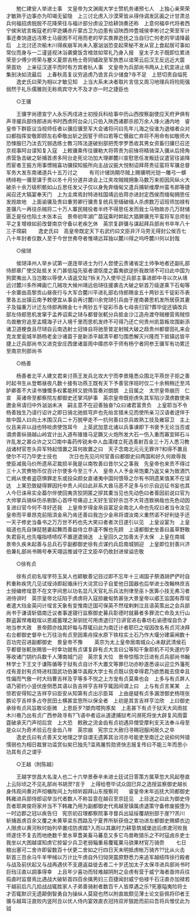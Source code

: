 <!-- { "loadSidebar": true } -->
　　勉仁建安人举进士事　文皇帝为文渊阁大学士赞机务诸预七人　上独心亲荣荣才敏熟于边事亦为叩竭无留隐　上三讨北虏入沙漠荣皆从得侍调发区画之计甘肃总兵何福招虏脱脱不花降荣往与福计部分虏设卫给耕饷奏还称　上意何福卒代将者西宁侯宋琥言叛寇老的罕迯媾赤斤蒙古卫为边患有诏陜西帅豊城侯李彬讨之荣至军计事还奏饷道远冱寒士马疲困不可用而老的罕实畏罪迯抚之当自归亡何老的罕请降最后　上北讨还次榆木川得疾崩军尚未入塞汹汹恐变起荣秘不发从官上食起居可事如常仪而身与一二谨竖视沐浴袭奠饭含棺敛如常礼乃身入报　皇太子太子既即位累进荣至少傅少师荣与蹇义夏原吉杨士奇同辅政至军旅悉以谘荣云后汉王反远近大震　荣首劝　上亲征汉遂平而时有方宾者杭人事　文皇帝为兵部尚书两从上机宜进止填集剖决如流最后　上春秋高复议穷追虏乃诡言兵少储食?寺不足　上怒切责自缢死 
　　逸史氏曰荣为相以才敏见知　上当大系未决者取片言信又周习地理兵将险阨强弱然于礼乐儒雅则无称焉宾守大不及才亦一时之捷臣也 

　　○王骥 

　　王骥字尚德宣宁人永乐丙戌进士初授兵科给事中历山西按察副使应天府尹俱有声寻擢兵部侍郎进尚书时西虏阿台朵儿只伯入陜西诸郡杀掠万余人烽火通内地　睿皇帝下群臣议当视师任者以骥应骥至军大会诸将问曰先年儿海之役谁为退缩者众对曰都指挥安敬即顾左右牵敬出斩之因誓于师曰若等亡慑敌亡弃将不用命有如敬师大恐悚服巳乃汰去冗弱选练士教习阵法遂破别部把秃孛罗悉收其男女资畜归骥巳召还京视事阿台谍知复入寇　上敕骥乘传往骥勒大将蒋贵为前锋将精骑深入骥从后掎角虏营急击破之斩捕首虏多阿台走死论功加大理卿麓川宣慰思任发叛廷议遣官往谕降而宦者王振方用事慓贼喜功骥探知振所向主战议振大悦制诏拜蒋贵征蛮将军骥总督军务大发东南诸道兵十五万讨之 
　　有司计储饷期尽贼上赐骥明光铠一雕弓一蠎绣绯袍一骥至谋于贵以冬十月分道并进会上江夹攻贼贼拥象马数万来拒因风纵火大破杀十余万级积骸如山丘思任发父子仅以身免奔缅甸又遣兵捕斩维摩州蛮韦郎等捷闻召还大犒宴奉天门　上为主席焉封特进柱国靖远伯蒋亦进封定西侯而缅甸拥思任发觊故地　上面谕骥及贵曰重劳卿行骥贵复统兵至缅破缅人杀虏数万诏班师加禄有差骥凡一再往杀贼将二十万人寨民贼役者半终不得思任发而我士马物故亦几万财储匮乏是役也陷土木张本云　景帝初年湖广苗寇乘时衅起大猖獗骥充平蛮将军总师刬平之复增禄如前改督南京守备以老疾乞休　英宗复辟骥与谋起拜兵部尚书卒年八十三子瑺嗣 
　　逸史氏曰　高皇帝既定天下右武约曰文臣非汗马劳无得封公侯百七八十年封者仅数人至于今世世弗夺者惟靖远耳独以麓川得之呜呼麓川何以封哉 

　　○侯琎 

　　侯琎泽州人举乡试第一遂连举进士为行人尝使云贵诸省定土帅争地者还副礼部侍郎章厂使交趾抵关关门甚低隘先驱者谓伛度之葢夷欲逆折我故琎不可曰此中国为狗窦夷出入当岂敢以辱使人请返交趾?拆关乃入使毕迁兵部主事进郎中寻以次从靖远讨麓川多所裨画亡几贼攻大候州靖远伯琎往援袭击大破之斩首万级遂乘下石甸等十余寨由高黎贡山昼夜行与大军合麓川平进礼部右侍郎赐金五十两钞五千锭彩币表里各五出镇云南予敕便宜从事会再讨麓川余党琎引兵由于崖南袭思机发所居获其妻子及锱重万计迁左侍郎再赐金七十两钞五千锭彩币各七母丧归官?葬毕促还镇改兵部左侍郎思机发窜于孟养诏索之琎与都督张軏分兵抵金沙江造舟渡夺贼栅营焉贼惊鸟兽散穷追至孟糯海子计入境千里而思机发终不可得乃还亡何贵州凯苗叛攻围新添诸卫道梗食且尽琎自云南选射士冠锋自将驰至普定射贼大破之趋贵州都督田礼来会克龙里瓮城羊肠杨老金沙诸苗于是新添平越清平都匀围悉解灭兴隆而下抵镇远皆平捷上迁兵部尚书又进克安庄西堡诸苗雨中瘴疠卒于师有杨宁者同参王骥军有功累迁至南京刑部尚书 

　　○杨善 

　　杨善者北平人建文君来讨燕王发兵北攻大宁而李景隆悉众围北平燕世子拒之善时起书生从登郫昼夜凡数十接有功燕王既有天下予善官序班时仅二十余稍稍迁至鸿胪卿善不大读书慷慨多权畧能辨又貌伟晢奏对朗朗　上目属之　太宗皇帝崩历　仁　宣　英诸帝至都察院左都御史还掌鸿胪事　英宗皇帝既拒虏失其军陷沙漠虏数使来邀金帛请归中外汹汹未决　嗣主意不在迎善独奋?众曰诸君富贵负　上皇耶当不令杨善独生乃请行诏许之即日骑北驰抵穹庐也先绐言猎未见而使所亲习汉语者迓佯于故中国人曰向土木围汉兵二十万脱甲走不一抗何善曰京兵故熟工技及雍容卫　主上仪且来非以战也特啖虏使饱耳今　上英武加意北诸以兵事谏即下书褒予无论当否或谓虏善纵骑越山岭宜计出入道布锥锥马足蹶又火炮所发大石一伤入重而寡宜碎石斗许乱发之甚众许之又□南中毒药传锐未中人血濡缕立死选善射百金三十万人悉习教战诸材官苍头异军特起惜置之耳何故置之曰　天子念南北元元无罪许?和得不置且使尔不可乃毕吏士技也 
　　次日也先见问何官善曰都御史曰两国和好久何故辱我使臣减我马价所遗帛疋裁损半我是以南牧善曰昔尔父之事我　先皇帝也来贡不得过三十人赏赉物币仅百计尔使多今至三千人　皇帝人人予金帛饱橐乃返又亲为致酒饩亡阙从使者盗窃惧罪走东或投朵颜女直诸夷中国何恨辱之尔有书阴遗某值某不在误达　上某恐致疑得罪因托中贵人间曰此非系大酋马恶不足多与价示自远征书妄也其人今巳诛帛实全葢尔伴使回夷贪狡阴匿之摉其橐当见也先动色曰者善因前说曰官为大帅掌兵骑纵伤杀剔斮心首呼号痛迫上天好生官好杀岂不大背违致祸哉也先色动因复进曰官今何不寻好还我　上皇帝岁得金帛自富足全南北人命也先叹曰者当令汝见　皇帝而平章昂克前阻湏金帛乃肯还善曰我岂少金帛将谓汝南义重然诺不好利徒手还一天子修史当备书之万万世不朽也先大笑曰者者次日遂引以见　上皇设宴为　上皇祖道也先自弹琵琶妻起舞而善益侍立恭谨不懈也先顾　上请都御史坐善曰虽草野敢失君臣礼也先囓指啧啧叹不置遂遣骑送　上皇回久之加善太子太保　上皇在南城　景帝久疾未起善与总兵石亨副都御史徐有贞谋约兵启南城钥迎　上皇即位封善兴济伯兼礼部尚书赐号奉天翊运推诚守正文臣卒仍故封进侯谥忠敬 

　　○徐有贞 

　　徐有贞初名珵字符玉吴人也颖敏善记目过即不忘年十三谒国子祭酒胡俨俨时自矜重称疾凭几见试珵诗即起循床行大诧赏曰子自爱他日国器也后举进士改翰林庶吉士授编修珵意不在文字间思以功名显凡天官礼乐兵法刑律至巫卜医筭小技无弗习者进侍讲时　英宗皇帝北征陷于虏虏将入寇掠畿甸势甚张大景皇帝以郕王监国有荐珵者遣大珰金英问计珵言天象有变惟南迁国可保英不然珵剌剌泣且语英策出之会兵部尚书于谦请斩倡南迁议者事遂寝行监察御史募兵彰德时就募者多罪流亡命及太行山群盗嚣悍难戢珵以恩威蓄理之渐驯扰可用虏退归?日讲官进右春坊右谕德珵自负才地当参大政　景帝颇亦烛其奸每与荐辄曰此为南迁计者耶巳之珵因改名有贞河决拜右佥都御史督卒七万往治有贞至因乘舟探水原下铁柱实土石乃作大堰分建渠闸数十百功完召进副都御史　景皇帝不豫 
　　英宗为太上皇帝居南城众心未猒武清侯石亨都督张軏张赐皆一时幸功就有贞谋复辟有贞大言曰公等知干象耶机不可失遂约亨等收诸门钥约兵数千人薄南城门迎　英宗复大位　景帝惊殂次日进有贞兵部尚书翰林学士下王文于谦陈循等于狱有贞自计不大置文等罪巳功亦眇遂悉诬以迎立外藩死戍有差封有贞特进柱国武功伯兼华盖殿大学士有贞既以侥幸得君乃欲悉裁去侥幸且性偏而气傲一时大珰曹吉祥及亨等多不悦之上方宠有贞莫乘也会　上多与有贞屏人语乃密约小竖伏座侧悉其语以告吉祥亨吉祥亨辄因间谓上曰　上与有贞言某某　上惊若安得知之吉祥亨曰臣安从知第有贞出示臣耳　上由是疑有贞多漏泄御史杨瑄张鹏论亨吉祥多占夺民田土横甚宜思所以保全者　上初是其言吉祥亨泣欣　上曰御史承徐有贞风旨敢论臣微　上恩臣歹?桀肉喂狗豕矣　上恚甚下有贞于狱天大风雨拔木川巷乃出有贞广西参政寻有?飞语中者诏从道逮捕狱考问濒死将坐大辟复风雨雷霆破承天门声彻后宫　上大恐　敕赦之流金齿有贞初遇异僧受摩利支天法奉斗母至是众以为奇术验云在金齿八年　英宗崩　宪宗立大赦归寻赐冠服闲居久之卒 
　　逸史氏曰有贞善天文地理之学自谓无遗筭其治河亦号能吏至南迁之说抑何舛错懦弱也为相日裁冒功滥赏似矣巳独先?滥焉屠剪勋贤快志报复传曰不能三年而思小功其有贞之谓乎 

　　○王越（附陈越） 

　　王越字世昌大名浚人也二十六举景泰辛未进士廷试日答策方属草忽大风起卷直上云际顷之不见礼部尚书胡濙?言于　上得给卷毕试众固巳异之选授监察御史越长身伟观间奏对声彻楯陛间上为倾听超拜山东按察司　　睿皇帝末年巡抚大同都御史韩雍进兵部侍郎诏举当代者数人不称旨意在越召至京廷见　上目送之曰此为御史侍吾者耶爽俊将家弁当不下韩雍乃用为副都御史代焉越至镇属虏退策守备修废振堕为一时边郡之冠以疾告归　宪宗初召理都察院事寻督兵出延绥覆胡别部于崖??羔川斩捕首虏百余又覆之未黄草梁东西路及宁夏界所斩获倍之累功进左都御史赐蟒衣边人限虏以黄河秋时始列卒置戍防虏踏?入而以其羸时力耕垦筑城堡迨后虏渡河败我师遂住不复去而地绝数千里水草豊美畜马蕃息又多它鸟兽畋猎乐之不时寇卤杀吏士我坐以大困越谍知虏它掠留少兵卫老弱辎重易覆辄粟马骁果材官万骑赍 
　　七日粮出塞可二舍许即留数百十伏更二舍如之行四日天未明抵虏帐万骑齐??比从火击斩首三百余马牛羊甲械以万计比午虏自外归恸哭震原野悉力来追军越结阵徐行殿者与战及前伏起又与战再遇伏不支遁返益徙去者二十岁还加太子太保寻进兵部尚书时巨珰汪直以詷事得幸　上且年少喜功而轻难越阴附之会虏有营于威宁海者亟帅兵往捣直时监督焉比遇战大破斩首四百余擒男妇三百捷闻封威宁伯禄千石汪直亦加禄若干越前后凡几拾战战辄胜家人子弟善骑射者数百千人皆厚遇之乐?死塞隘夷险将士才否辄默识无遗颠倒智勇自为操纵人莫窥也然以附直故颇见薄士论文臣佩将印者王骥与越耳汪直败内竖阿丑以优人侍内宴效直衣冠持双斧狠跄而前曰吾将兵惟仗此为钺 
